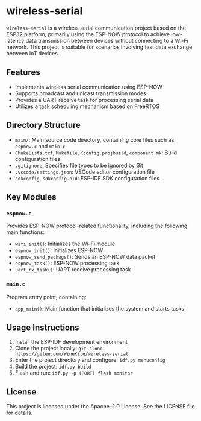 # wireless-serial

`wireless-serial` is a wireless serial communication project based on the ESP32 platform, primarily using the ESP-NOW protocol to achieve low-latency data transmission between devices without connecting to a Wi-Fi network. This project is suitable for scenarios involving fast data exchange between IoT devices.

## Features

- Implements wireless serial communication using ESP-NOW
- Supports broadcast and unicast transmission modes
- Provides a UART receive task for processing serial data
- Utilizes a task scheduling mechanism based on FreeRTOS

## Directory Structure

- `main/`: Main source code directory, containing core files such as `espnow.c` and `main.c`
- `CMakeLists.txt`, `Makefile`, `Kconfig.projbuild`, `component.mk`: Build configuration files
- `.gitignore`: Specifies file types to be ignored by Git
- `.vscode/settings.json`: VSCode editor configuration file
- `sdkconfig`, `sdkconfig.old`: ESP-IDF SDK configuration files

## Key Modules

### `espnow.c`

Provides ESP-NOW protocol-related functionality, including the following main functions:

- `wifi_init()`: Initializes the Wi-Fi module
- `espnow_init()`: Initializes ESP-NOW
- `espnow_send_package()`: Sends an ESP-NOW data packet
- `espnow_task()`: ESP-NOW processing task
- `uart_rx_task()`: UART receive processing task

### `main.c`

Program entry point, containing:

- `app_main()`: Main function that initializes the system and starts tasks

## Usage Instructions

1. Install the ESP-IDF development environment
2. Clone the project locally: `git clone https://gitee.com/WineKite/wireless-serial`
3. Enter the project directory and configure: `idf.py menuconfig`
4. Build the project: `idf.py build`
5. Flash and run: `idf.py -p (PORT) flash monitor`

## License

This project is licensed under the Apache-2.0 License. See the LICENSE file for details.